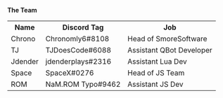 <b>The Team</b>
 <table style="width:100%">
  <tr>
    <th>Name</th>
    <th>Discord Tag</th>
    <th>Job</th>
  </tr>
  <tr>
      <td>Chrono</td>
      <td>Chronomly6#8108</td>
      <td>Head of SmoreSoftware</td>
  </tr>
  <tr>
      <td>TJ</td>
      <td>TJDoesCode#6088</td>
      <td>Assistant QBot Developer</td>
  </tr>
  <tr>
    <td>Jdender</td>
    <td>jdenderplays#2316</td>
    <td>Assistant Lua Dev</td>
  </tr>
  <tr>
    <td>Space</td>
    <td>SpaceX#0276</td>
    <td>Head of JS Team</td>
  </tr>
  <tr>
    <td>ROM</td>
    <td>NaM.ROM Typo#9462</td>
    <td>Assistant JS Dev</td>
  </tr>
</table> 